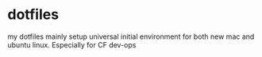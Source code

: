 # dotfiles
my dotfiles mainly setup universal initial environment for both new mac and ubuntu linux. Especially for CF dev-ops
